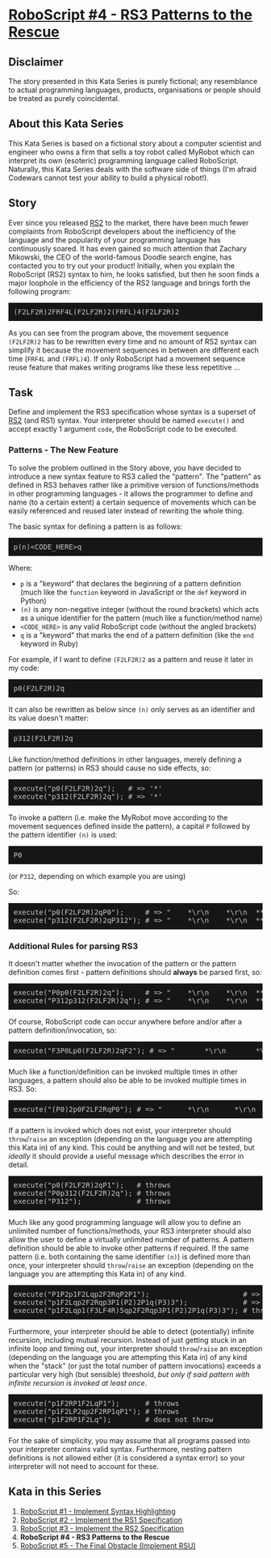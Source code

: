# [RoboScript #4 - RS3 Patterns to the Rescue](https://www.codewars.com/kata/594b898169c1d644f900002e)

## Disclaimer

The story presented in this Kata Series is purely fictional; any resemblance to actual programming languages, products, organisations or people should be treated as purely coincidental.

## About this Kata Series

This Kata Series is based on a fictional story about a computer scientist and engineer who owns a firm that sells a toy robot called MyRobot which can interpret its own (esoteric) programming language called RoboScript.  Naturally, this Kata Series deals with the software side of things (I'm afraid Codewars cannot test your ability to build a physical robot!).

## Story

Ever since you released [RS2](https://www.codewars.com/kata/58738d518ec3b4bf95000192) to the market, there have been much fewer complaints from RoboScript developers about the inefficiency of the language and the popularity of your programming language has continuously soared.  It has even gained so much attention that Zachary Mikowski, the CEO of the world-famous Doodle search engine, has contacted you to try out your product!  Initially, when you explain the RoboScript (RS2) syntax to him, he looks satisfied, but then he soon finds a major loophole in the efficiency of the RS2 language and brings forth the following program:

<pre style="background: #161616; color: #c5c8c6; font-family: 'CamingoCode-Regular', monospace; display: block; padding: 10px; margin-bottom: 15px; font-weight: normal; overflow-x: auto">
(F2LF2R)2FRF4L(F2LF2R)2(FRFL)4(F2LF2R)2
</pre> 

As you can see from the program above, the movement sequence `(F2LF2R)2` has to be rewritten every time and no amount of RS2 syntax can simplify it because the movement sequences in between are different each time (`FRF4L` and `(FRFL)4`).  If only RoboScript had a movement sequence reuse feature that makes writing programs like these less repetitive ... 

## Task

Define and implement the RS3 specification whose syntax is a superset of [RS2](https://www.codewars.com/kata/58738d518ec3b4bf95000192) (and RS1) syntax.  Your interpreter should be named `execute()` and accept exactly 1 argument `code`, the RoboScript code to be executed.

### Patterns - The New Feature

To solve the problem outlined in the Story above, you have decided to introduce a new syntax feature to RS3 called the "pattern".  The "pattern" as defined in RS3 behaves rather like a primitive version of functions/methods in other programming languages - it allows the programmer to define and name (to a certain extent) a certain sequence of movements which can be easily referenced and reused later instead of rewriting the whole thing.

The basic syntax for defining a pattern is as follows:


<pre style="background: #161616; color: #c5c8c6; font-family: 'CamingoCode-Regular', monospace; display: block; padding: 10px; margin-bottom: 15px; font-weight: normal; overflow-x: auto">
p(n)&lt;CODE_HERE&gt;q
</pre> 



Where:

- `p` is a "keyword" that declares the beginning of a pattern definition (much like the `function` keyword in JavaScript or the `def` keyword in Python)
- `(n)` is any non-negative integer (without the round brackets) which acts as a unique identifier for the pattern (much like a function/method name)
- `<CODE_HERE>` is any valid RoboScript code (without the angled brackets)
- `q` is a "keyword" that marks the end of a pattern definition (like the `end` keyword in Ruby)

For example, if I want to define `(F2LF2R)2` as a pattern and reuse it later in my code:

<pre style="background: #161616; color: #c5c8c6; font-family: 'CamingoCode-Regular', monospace; display: block; padding: 10px; margin-bottom: 15px; font-weight: normal; overflow-x: auto">
p0(F2LF2R)2q
</pre> 

It can also be rewritten as below since `(n)` only serves as an identifier and its value doesn't matter:

<pre style="background: #161616; color: #c5c8c6; font-family: 'CamingoCode-Regular', monospace; display: block; padding: 10px; margin-bottom: 15px; font-weight: normal; overflow-x: auto">
p312(F2LF2R)2q
</pre>

Like function/method definitions in other languages, merely defining a pattern (or patterns) in RS3 should cause no side effects, so:

<pre style="background: #161616; color: #c5c8c6; font-family: 'CamingoCode-Regular', monospace; display: block; padding: 10px; margin-bottom: 15px; font-weight: normal; overflow-x: auto">
execute("p0(F2LF2R)2q");   # => '*'
execute("p312(F2LF2R)2q"); # => '*'
</pre> 

To invoke a pattern (i.e. make the MyRobot move according to the movement sequences defined inside the pattern), a capital `P` followed by the pattern identifier `(n)` is used:

<pre style="background: #161616; color: #c5c8c6; font-family: 'CamingoCode-Regular', monospace; display: block; padding: 10px; margin-bottom: 15px; font-weight: normal; overflow-x: auto">
P0
</pre> 

(or `P312`, depending on which example you are using)

So:

<pre style="background: #161616; color: #c5c8c6; font-family: 'CamingoCode-Regular', monospace; display: block; padding: 10px; margin-bottom: 15px; font-weight: normal; overflow-x: auto">
execute("p0(F2LF2R)2qP0");     # => "    *\r\n    *\r\n  ***\r\n  *  \r\n***  "
execute("p312(F2LF2R)2qP312"); # => "    *\r\n    *\r\n  ***\r\n  *  \r\n***  "
</pre> 

### Additional Rules for parsing RS3

It doesn't matter whether the invocation of the pattern or the pattern definition comes first - pattern definitions should **always** be parsed first, so:

<pre style="background: #161616; color: #c5c8c6; font-family: 'CamingoCode-Regular', monospace; display: block; padding: 10px; margin-bottom: 15px; font-weight: normal; overflow-x: auto">
execute("P0p0(F2LF2R)2q");     # => "    *\r\n    *\r\n  ***\r\n  *  \r\n***  "
execute("P312p312(F2LF2R)2q"); # => "    *\r\n    *\r\n  ***\r\n  *  \r\n***  "
</pre> 

Of course, RoboScript code can occur anywhere before and/or after a pattern definition/invocation, so:

<pre style="background: #161616; color: #c5c8c6; font-family: 'CamingoCode-Regular', monospace; display: block; padding: 10px; margin-bottom: 15px; font-weight: normal; overflow-x: auto">
execute("F3P0Lp0(F2LF2R)2qF2"); # => "       *\r\n       *\r\n       *\r\n       *\r\n     ***\r\n     *  \r\n******  "
</pre>

Much like a function/definition can be invoked multiple times in other languages, a pattern should also be able to be invoked multiple times in RS3.  So:

<pre style="background: #161616; color: #c5c8c6; font-family: 'CamingoCode-Regular', monospace; display: block; padding: 10px; margin-bottom: 15px; font-weight: normal; overflow-x: auto">
execute("(P0)2p0F2LF2RqP0"); # => "      *\r\n      *\r\n    ***\r\n    *  \r\n  ***  \r\n  *    \r\n***    "
</pre>

If a pattern is invoked which does not exist, your interpreter should `throw`/`raise` an exception (depending on the language you are attempting this Kata in) of any kind.  This could be anything and will not be tested, but *ideally* it should provide a useful message which describes the error in detail.

<pre style="background: #161616; color: #c5c8c6; font-family: 'CamingoCode-Regular', monospace; display: block; padding: 10px; margin-bottom: 15px; font-weight: normal; overflow-x: auto">
execute("p0(F2LF2R)2qP1");   # throws
execute("P0p312(F2LF2R)2q"); # throws
execute("P312");             # throws
</pre>

Much like any good programming language will allow you to define an unlimited number of functions/methods, your RS3 interpreter should also allow the user to define a virtually unlimited number of patterns.  A pattern definition should be able to invoke other patterns if required.  If the same pattern (i.e. both containing the same identifier `(n)`) is defined more than once, your interpreter should `throw`/`raise` an exception (depending on the language you are attempting this Kata in) of any kind.

<pre style="background: #161616; color: #c5c8c6; font-family: 'CamingoCode-Regular', monospace; display: block; padding: 10px; margin-bottom: 15px; font-weight: normal; overflow-x: auto">
execute("P1P2p1F2Lqp2F2RqP2P1");                      # => "  ***\r\n  * *\r\n*** *"
execute("p1F2Lqp2F2Rqp3P1(P2)2P1q(P3)3");             # => "  *** *** ***\r\n  * * * * * *\r\n*** *** *** *"
execute("p1F2Lqp1(F3LF4R)5qp2F2Rqp3P1(P2)2P1q(P3)3"); # throws exception
</pre>

Furthermore, your interpreter should be able to detect (potentially) infinite recursion, including mutual recursion.  Instead of just getting stuck in an infinite loop and timing out, your interpreter should `throw`/`raise` an exception (depending on the language you are attempting this Kata in) of any kind when the "stack" (or just the total number of pattern invocations) exceeds a particular very high (but sensible) threshold, *but only if said pattern with infinite recursion is invoked at least once*.

<pre style="background: #161616; color: #c5c8c6; font-family: 'CamingoCode-Regular', monospace; display: block; padding: 10px; margin-bottom: 15px; font-weight: normal; overflow-x: auto">
execute("p1F2RP1F2LqP1");      # throws
execute("p1F2LP2qp2F2RP1qP1"); # throws
execute("p1F2RP1F2Lq");        # does not throw
</pre>

For the sake of simplicity, you may assume that all programs passed into your interpreter contains valid syntax.  Furthermore, nesting pattern definitions is not allowed either (it is considered a syntax error) so your interpreter will not need to account for these.

## Kata in this Series

1. [RoboScript #1 - Implement Syntax Highlighting](https://www.codewars.com/kata/roboscript-number-1-implement-syntax-highlighting)
2. [RoboScript #2 - Implement the RS1 Specification](https://www.codewars.com/kata/roboscript-number-2-implement-the-rs1-specification)
3. [RoboScript #3 - Implement the RS2 Specification](https://www.codewars.com/kata/58738d518ec3b4bf95000192)
4. **RoboScript #4 - RS3 Patterns to the Rescue**
5. [RoboScript #5 - The Final Obstacle (Implement RSU)](https://www.codewars.com/kata/5a12755832b8b956a9000133)